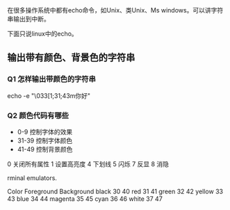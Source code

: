 在很多操作系统中都有echo命令，如Unix、类Unix、Ms windows。可以讲字符串输出到中断。

下面只说linux中的echo。

## 输出带有颜色、背景色的字符串
### Q1 怎样输出带颜色的字符串
echo -e "\033[1;31;43m你好"

### Q2 颜色代码有哪些
* 0-9 控制字体的效果
* 31-39 控制字体颜色
* 41-49 控制背景颜色

0 关闭所有属性
1 设置高亮度
4 下划线
5 闪烁
7 反显
8 消隐

rminal emulators.


Color	Foreground	Background
black	30	40
red	31	41
green	32	42
yellow	33	43
blue	34	44
magenta	35	45
cyan	36	46
white	37	47